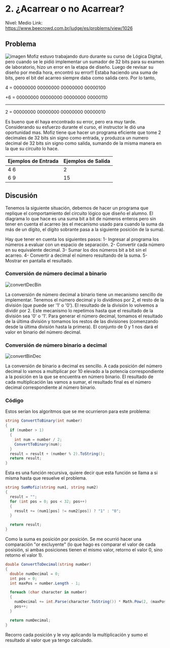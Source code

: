 # 2. ¿Acarrear o no Acarrear?

Nivel: Medio
Link: <https://www.beecrowd.com.br/judge/es/problems/view/1026>

## Problema

![imagen](https://resources.beecrowd.com.br/gallery/images/problems/UOJ_1026.png)
Mofiz estuvo trabajando duro durante su curso de Lógica Digital, pero cuando se le pidió implementar un sumador de 32 bits para su examen de laboratorio, hizo un error en la etapa de diseño. Luego de revisar su diseño por media hora, encontró su error!! Estaba haciendo una suma de bits, pero el bit del acarreo siempre daba como salida cero. Por lo tanto,

 4 = 00000000 00000000 00000000 00000100

+6 = 00000000 00000000 00000000 00000110

----------------------------------------

 2 = 00000000 00000000 00000000 00000010

Es bueno que él haya encontrado su error, pero era muy tarde. Considerando su esfuerzo durante el curso, el instructor le dió una oportunidad mas. Mofiz tiene que hacer un programa eficiente que tome 2 decimales de 32 bits sin signo como entrada, y produzca un numero decimal de 32 bits sin signo como salida, sumando de la misma manera en la que su circuito lo hace.

| Ejemplos de Entrada | Ejemplos de Salida |
| --- | --- |
| 4 6 | 2 |
| 6 9 | 15 |

## Discusión

Tenemos la siguiente situación, debemos de hacer un programa que replique el comportamiento del circuito lógico que diseño el alumno.
El diagrama lo que hace es una suma bit a bit de números enteros pero sin tener en cuenta el acarreo (es el mecanismo usado para cuando la suma da más de un dígito, el dígito sobrante pasa a la siguiente posición de la suma).

Hay que tener en cuenta los siguientes pasos:
1- Ingresar al programa los números a evaluar con un espacio de separación.
2- Convertir cada número en su equivalente decimal.
3- Sumar los dos números bit a bit sin el acarreo.
4- Convertir a decimal el número resultando de la suma.
5- Mostrar en pantalla el resultado.

### Conversión de número decimal a binario

![convertDecBin](https://cual-es-mi-ip.online/wp-content/uploads/conversor-numerico-decimal-a-binario-manual2-img.png)

La conversión de número decimal a binario tiene un mecanismo sencillo de implementar. Tenemos el número decimal y lo dividimos por 2, el resto de la división (que puede ser '1' o '0'). El resultado de la división lo volvemos a dividir por 2. Este mecanismo lo repetimos hasta que el resultado de la división sea '0' o '1'.
Para generar el número decimal, tomamos el resultado de la última división y tomamos los restos de las divisiones (comenzando desde la última división hasta la primera).
El conjunto de 0 y 1 nos dará el valor en binario del número decimal.

### Conversión de número binario a decimal

![convertBinDec](https://cual-es-mi-ip.online/wp-content/uploads/conversor-numerico-binario-a-decimal-ejemplo2-img.png)

La conversión de binario a decimal es sencillo. A cada posición del número decimal lo vamos a multiplicar por 10 elevado a la potencia correspondiente a la posición en la que se encuentra en número binario.
El resultado de cada multiplicación las vamos a sumar, el resultado final es el número decimal correspondiente al número binario.

### Código

Estos serían los algoritmos que se me ocurrieron para este problema:

```c#
string ConvertToBinary(int number)
{
  if (number > 1)
  {
    int num = number / 2;
    ConvertToBinary(num);
  }
  result = result + (number % 2).ToString();
  return result;
}
```

Esta es una función recursiva, quiere decir que esta función se llama a si misma hasta que resuelve el problema.

```c#
string SumMofiz(string num1, string num2)
{
  result = "";
  for (int pos = 0; pos < 32; pos++)
  {
    result += (num1[pos] != num2[pos]) ? "1" : "0";
  }

  return result;
}
```

Como la suma es posición por posición. Se me ocurrió hacer una comparación "or excluyente" (lo que hago es comparar el valor de cada posisión, si ambas posiciones tienen el mismo valor, retorno el valor 0, sino retorno el valor 1).

```c#
double ConvertToDecimal(string number)
{
  double numDecimal = 0;
  int pos = 0;
  int maxPos = number.Length - 1;

  foreach (char character in number)
  {
    numDecimal += int.Parse(character.ToString()) * Math.Pow(2, (maxPos - pos));
    pos++;
  }

  return numDecimal;
}
```

Recorro cada posición y le voy aplicando la multiplicación y sumo el resultado al valor que ya tengo calculado.

